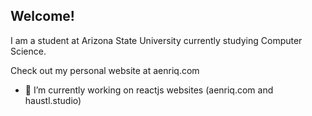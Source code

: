 ## Welcome!

I am a student at Arizona State University currently studying Computer Science.

Check out my personal website at aenriq.com

- 🔭 I’m currently working on reactjs websites (aenriq.com and haustl.studio)

